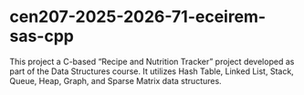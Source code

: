# cen207-2025-2026-71-eceirem-sas-cpp
This project a C-based “Recipe and Nutrition Tracker” project developed as part of the Data Structures course. It utilizes Hash Table, Linked List, Stack, Queue, Heap, Graph, and Sparse Matrix data structures.
